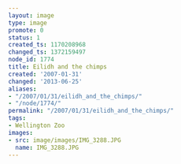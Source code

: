 ```yaml
---
layout: image
type: image
promote: 0
status: 1
created_ts: 1170208968
changed_ts: 1372159497
node_id: 1774
title: Eilidh and the chimps
created: '2007-01-31'
changed: '2013-06-25'
aliases:
- "/2007/01/31/eilidh_and_the_chimps/"
- "/node/1774/"
permalink: "/2007/01/31/eilidh_and_the_chimps/"
tags:
- Wellington Zoo
images:
- src: image/images/IMG_3288.JPG
  name: IMG_3288.JPG
---
```


